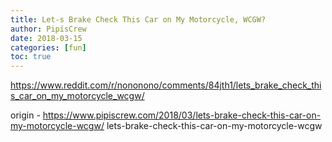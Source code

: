 ```yaml
---
title: Let-s Brake Check This Car on My Motorcycle, WCGW?
author: PipisCrew
date: 2018-03-15
categories: [fun]
toc: true
---
```


https://www.reddit.com/r/nononono/comments/84jth1/lets_brake_check_this_car_on_my_motorcycle_wcgw/

origin - https://www.pipiscrew.com/2018/03/lets-brake-check-this-car-on-my-motorcycle-wcgw/ lets-brake-check-this-car-on-my-motorcycle-wcgw